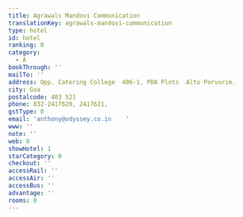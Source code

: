```yaml
---
title: Agrawals Mandovi Communication
translationKey: agrawals-mandovi-communication
type: hotel
id: hotel
ranking: 0
category:
  - A
bookThrough: ''
mailTo: ''
address: Opp. Catering College  406-1, PDA Plots  Alto Porvorim.
city: Goa
postalcode: 403 521
phone: 832-2417620, 2417621,
gstType: 0
email: 'anthony@odyssey.co.in    '
www: ''
note: ''
web: 0
showHotel: 1
starCategory: 0
checkout: ''
accessRail: ''
accessAir: ''
accessBus: ''
advantage: ''
rooms: 0
---
```







